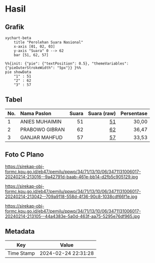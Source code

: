 # Hasil

## Grafik

```mermaid
xychart-beta
    title "Perolehan Suara Nasional"
    x-axis [01, 02, 03]
    y-axis "Suara" 0 --> 62
    bar [51, 62, 57]
```

```mermaid
%%{init: {"pie": {"textPosition": 0.5}, "themeVariables": {"pieOuterStrokeWidth": "5px"}} }%%
pie showData
    "1" : 51
    "2" : 62
    "3" : 57
```

## Tabel

| No. | Nama Paslon    | Suara | Suara (raw) | Persentase |
|:--- |:-------------- | -----:| -----------:| ----------:|
| 1   | ANIES MUHAIMIN | 51    | [51][p-1]   | 30,00      |
| 2   | PRABOWO GIBRAN | 62    | [62][p-2]   | 36,47      |
| 3   | GANJAR MAHFUD  | 57    | [57][p-3]   | 33,53      |


[p-1]: https://github.com/gigit-pemilu/pemilu-2024/blob/main/pilpres/hitung-suara/sub/34-di-yogyakarta/sub/71-kota-yogyakarta/sub/13-umbulharjo/sub/1006-sorosutan/sub/017-tps/sub/paslon-1.txt
[p-2]: https://github.com/gigit-pemilu/pemilu-2024/blob/main/pilpres/hitung-suara/sub/34-di-yogyakarta/sub/71-kota-yogyakarta/sub/13-umbulharjo/sub/1006-sorosutan/sub/017-tps/sub/paslon-2.txt
[p-3]: https://github.com/gigit-pemilu/pemilu-2024/blob/main/pilpres/hitung-suara/sub/34-di-yogyakarta/sub/71-kota-yogyakarta/sub/13-umbulharjo/sub/1006-sorosutan/sub/017-tps/sub/paslon-3.txt

## Foto C Plano

https://sirekap-obj-formc.kpu.go.id/eb47/pemilu/ppwp/34/71/13/10/06/3471131006017-20240214-213016--9a42791d-baab-461e-bb14-d2fb5c905129.jpg

https://sirekap-obj-formc.kpu.go.id/eb47/pemilu/ppwp/34/71/13/10/06/3471131006017-20240214-213042--709a9118-558d-4f36-90c8-1038cdf66f1e.jpg

https://sirekap-obj-formc.kpu.go.id/eb47/pemilu/ppwp/34/71/13/10/06/3471131006017-20240214-213105--44a4383e-5a0d-463f-aa75-5295e76df965.jpg


## Metadata

| Key        | Value               |
| ---------- | ------------------- |
| Time Stamp | 2024-02-24 22:31:28 |



